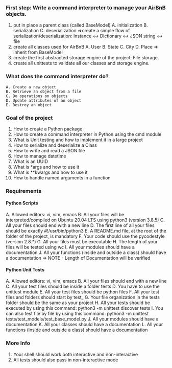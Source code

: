 ### First step: Write a command interpreter to manage your AirBnB objects.
1. put in place a parent class (called BaseModel) 
	A. initialization
	B. serialization
	C. deserialization 
		=>create a simple flow of serialization/deserialization: Instance <-> Dictionary <-> JSON string <-> file
2. create all classes used for AirBnB 
	A. User
	B. State
	C. City
	D. Place
		=> inherit from BaseModel
3. create the first abstracted storage engine of the project: File storage.
4. create all unittests to validate all our classes and storage engine.

### What does the command interpreter do?
	A. Create a new object 
	B. Retrieve an object from a file
	C. Do operations on objects
	D. Update attributes of an object
	E. Destroy an object

### Goal of the project
1. How to create a Python package
2. How to create a command interpreter in Python using the cmd module
3. What is Unit testing and how to implement it in a large project
4. How to serialize and deserialize a Class
5. How to write and read a JSON file
6. How to manage datetime
7. What is an UUID
8. What is *args and how to use it
9. What is **kwargs and how to use it
10. How to handle named arguments in a function

### Requirements
#### Python Scripts
A. Allowed editors: vi, vim, emacs
B. All your files will be interpreted/compiled on Ubuntu 20.04 LTS using python3 (version 3.8.5)
C. All your files should end with a new line
D. The first line of all your files should be exactly #!/usr/bin/python3
E. A README.md file, at the root of the folder of the project, is mandatory
F. Your code should use the pycodestyle (version 2.8.*)
G. All your files must be executable
H. The length of your files will be tested using wc
I. All your modules should have a documentation 
J. All your functions (inside and outside a class) should have a documentation 
 => NOTE - Length of Documentation will be verified

#### Python Unit Tests
A. Allowed editors: vi, vim, emacs
B. All your files should end with a new line
C. All your test files should be inside a folder tests
D. You have to use the unittest module
E. All your test files should be python files
F. All your test files and folders should start by test_
G. Your file organization in the tests folder should be the same as your project
H. All your tests should be executed by using this command: python3 -m unittest discover tests
I. You can also test file by file by using this command: python3 -m unittest tests/test_models/test_base_model.py
J. All your modules should have a documentation
K. All your classes should have a documentation 
L. All your functions (inside and outside a class) should have a documentation 


### More Info
1. Your shell should work both interactive and non-interactive
2. All tests should also pass in non-interactive mode


